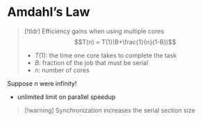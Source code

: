 # Amdahl’s Law
> [!tldr] Efficiency gains when using multiple cores
> $$T(n) = T(1)(B+\frac{1}{n}(1-B))$$
> * $T(1)$: the time one core takes to complete the task
> * $B$: fraction of the job that must be serial
> * $n$: number of cores

 Suppose $n$ were infinity!
 * unlimited limit on parallel speedup

> [!warning] Synchronization increases the serial section size

